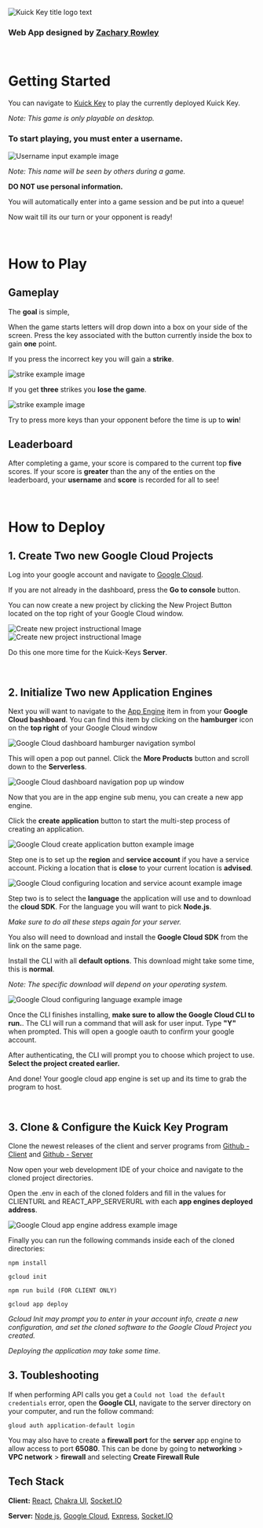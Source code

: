 ![Kuick Key title logo text](./public/README/kuick_Key_Title_Readme.png)

### Web App designed by [Zachary Rowley](https://www.portfolio2000.ca)

<br />

# Getting Started

You can navigate to [Kuick Key](kuick-key.ca) to play the currently deployed Kuick Key.

*Note: This game is only playable on desktop.*


### To start playing, you must enter a username.
![Username input example image](./public/README/example_Username.png)

*Note: This name will be seen by others during a game.*

**DO NOT use personal information.**

You will automatically enter into a game session and be put into a queue!

Now wait till its our turn or your opponent is ready!

<br />


# How to Play

## Gameplay

The **goal** is simple, 

When the game starts letters will drop down into a box on your side of the screen. Press the key associated with the button currently inside the box to gain **one** point.

If you press the incorrect key you will gain a **strike**. 

![strike example image](./public/README/example_Strikes_Empty.png)

If you get **three** strikes you **lose the game**.

![strike example image](./public/README/example_Strikes.png)

Try to press more keys than your opponent before the time is up to **win**!

## Leaderboard

After completing a game, your score is compared to the current top **five** scores. If your score is **greater** than the any of the enties on the leaderboard, your **username** and **score** is recorded for all to see!

<br />

# How to Deploy

## 1. Create Two new Google Cloud Projects

Log into your google account and navigate to [Google Cloud](https://cloud.google.com).

If you are not already in the dashboard, press the **Go to console** button.

You can now create a new project by clicking the New Project Button located on the top right of your Google Cloud window.

![Create new project instructional Image](./public/README/Installation_Steps/1newProject.png)
![Create new project instructional Image](./public/README/Installation_Steps/2newProject.png)

Do this one more time for the Kuick-Keys **Server**.

<br />

## 2. Initialize Two new Application Engines

Next you will want to navigate to the [App Engine](https://console.cloud.google.com/appengine/start) item in from your **Google Cloud bashboard**. You can find this item by clicking on the **hamburger** icon on the **top right** of your Google Cloud window

![Google Cloud dashboard hamburger navigation symbol](./public/README/Installation_Steps/1findAppEngine.png)

This will open a pop out pannel. Click the **More Products** button and scroll down to the **Serverless**.

![Google Cloud dashboard navigation pop up window](./public/README/Installation_Steps/2findAppEngine.png)

Now that you are in the app engine sub menu, you can create a new app engine.

Click the **create application** button to start the multi-step process of creating an application.

![Google Cloud create application button example image ](./public/README/Installation_Steps/1appEngine.png)

Step one is to set up the **region** and **service account** if you have a service account. Picking a location that is **close** to your current location is **advised**.

![Google Cloud configuring location and service acount example image](./public/README/Installation_Steps/1configureApplication.png)


Step two is to select the **language** the application will use and to download the **cloud SDK**. For the language you will want to pick **Node.js**.

*Make sure to do all these steps again for your server.*

You also will need to download and install the **Google Cloud SDK** from the link on the same page. 

Install the CLI with all **default options**. This download might take some time, this is **normal**.

*Note: The specific download will depend on your operating system.*

![Google Cloud configuring language example image](./public/README/Installation_Steps/2configureApplication.png)

Once the CLI finishes installing, **make sure to allow the Google Cloud CLI to run.**. The CLI will run a command that will ask for user input. Type **"Y"** when prompted. This will open a google oauth to confirm your google account. 

After authenticating, the CLI will prompt you to choose which project to use. **Select the project created earlier.** 

And done! Your google cloud app engine is set up and its time to grab the program to host.

<br />

## 3. Clone & Configure the Kuick Key Program

Clone the newest releases of the client and server programs from [Github - Client](https://github.com/SabishiiMe/kuick-key.git) and [Github - Server](https://github.com/SabishiiMe/Kuick-Key-Server.git)

Now open your web development IDE of your choice and navigate to the cloned project directories.

Open the .env in each of the cloned folders and fill in the values for CLIENTURL and REACT_APP_SERVERURL with each **app engines deployed address**.

![Google Cloud app engine address example image](./public/README/Installation_Steps/1clone.png)


Finally you can run the following commands inside each of the cloned directories:

```
npm install

gcloud init

npm run build (FOR CLIENT ONLY)

gcloud app deploy
```

*Gcloud Init may prompt you to enter in your account info, create a new configuration, and set the cloned software to the Google Cloud Project you created.*

*Deploying the application may take some time.*


## 3. Toubleshooting

If when performing API calls you get a ```Could not load the default credentials``` error, open the **Google CLI**, navigate to the server directory on your computer, and run the follow command:
``` 
gloud auth application-default login
``` 

You may also have to create a **firewall port** for the **server** app engine to allow access to port **65080**. This can be done by going to **networking** > **VPC network** > **firewall** and selecting **Create Firewall Rule** 

## Tech Stack

**Client:** [React](https://react.dev), [Chakra UI](https://chakra-ui.com), [Socket.IO](https://socket.io)

**Server:** [Node js](https://nodejs.org/en), [Google Cloud](https://cloud.google.com), [Express](https://expressjs.com), [Socket.IO](https://socket.io)